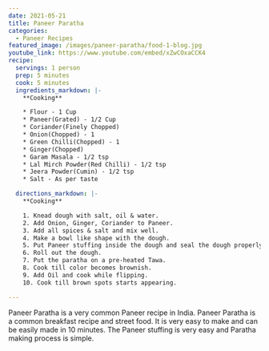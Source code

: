 ```yaml
---
date: 2021-05-21
title: Paneer Paratha
categories:
  - Paneer Recipes
featured_image: /images/paneer-paratha/food-1-blog.jpg
youtube_link: https://www.youtube.com/embed/xZwCOxaCCK4    
recipe:
  servings: 1 person
  prep: 5 minutes
  cook: 5 minutes
  ingredients_markdown: |-
    **Cooking**

    * Flour - 1 Cup
    * Paneer(Grated) - 1/2 Cup
    * Coriander(Finely Chopped)
    * Onion(Chopped) - 1
    * Green Chilli(Chopped) - 1
    * Ginger(Chopped)
    * Garam Masala - 1/2 tsp
    * Lal Mirch Powder(Red Chilli) - 1/2 tsp
    * Jeera Powder(Cumin) - 1/2 tsp
    * Salt - As per taste

  directions_markdown: |-
    **Cooking**

    1. Knead dough with salt, oil & water.
    2. Add Onion, Ginger, Coriander to Paneer. 
    3. Add all spices & salt and mix well.
    4. Make a bowl like shape with the dough.
    5. Put Paneer stuffing inside the dough and seal the dough properly.
    6. Roll out the dough.
    7. Put the paratha on a pre-heated Tawa.
    8. Cook till color becomes brownish.
    9. Add Oil and cook while flipping.
    10. Cook till brown spots starts appearing.

---
```

Paneer Paratha is a very common Paneer recipe in India. 
Paneer Paratha is a common breakfast recipe and street food. 
It is very easy to make and can be easily made in 10 minutes. 
The Paneer stuffing is very easy and Paratha making process is simple.
